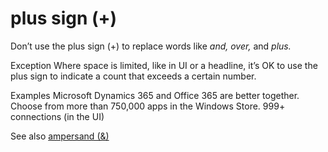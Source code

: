 ﻿# plus sign (+)

Don’t use the plus sign (+) to replace words like *and, over,* and *plus.*

Exception
Where space is limited, like in UI or a headline, it’s OK to use the
plus sign to indicate a count that exceeds a certain number.

Examples 
Microsoft Dynamics 365 and Office 365 are better together.
Choose from more than 750,000 apps in the Windows Store.
999+ connections (in the UI) 

See also [ampersand (&)](https://worldready.cloudapp.net/Styleguide/Read?id=2700&topicid=32501)
